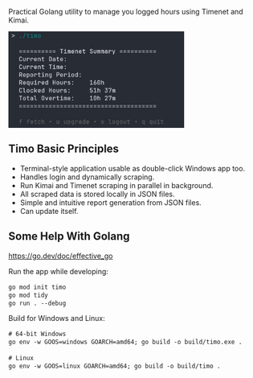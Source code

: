 
Practical Golang utility to manage you logged hours using Timenet and Kimai.

<img src="img/main.jpeg" alt="" width="350" align="center">

## Timo Basic Principles
- Terminal-style application usable as double-click Windows app too.
- Handles login and dynamically scraping.
- Run Kimai and Timenet scraping in parallel in background.
- All scraped data is stored locally in JSON files.
- Simple and intuitive report generation from JSON files.
- Can update itself.


## Some Help With Golang

https://go.dev/doc/effective_go

Run the app while developing:

```
go mod init timo
go mod tidy
go run . --debug
```
Build for Windows and Linux:

```
# 64-bit Windows
go env -w GOOS=windows GOARCH=amd64; go build -o build/timo.exe .

# Linux
go env -w GOOS=linux GOARCH=amd64; go build -o build/timo .
```
